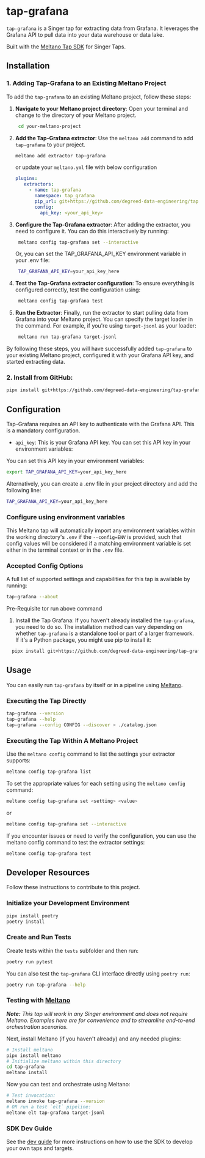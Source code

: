 # tap-grafana

`tap-grafana` is a Singer tap for extracting data from Grafana. It leverages the Grafana API to pull data into your data warehouse or data lake.

Built with the [Meltano Tap SDK](https://sdk.meltano.com) for Singer Taps.


## Installation

### 1. Adding Tap-Grafana to an Existing Meltano Project

To add the `tap-grafana` to an existing Meltano project, follow these steps:

1. **Navigate to your Meltano project directory**:
  Open your terminal and change to the directory of your Meltano project.
  
   ```bash 
    cd your-meltano-project
   ```

2. **Add the Tap-Grafana extractor**:
   Use the `meltano add` command to add `tap-grafana` to your project.
   
   ```bash
   meltano add extractor tap-grafana
   ```

   or update your `meltano.yml` file with below configuration
   ```yaml
   plugins:
      extractors:
        - name: tap-grafana
          namespace: tap_grafana
          pip_url: git+https://github.com/degreed-data-engineering/tap-grafana
          config:
            api_key: <your_api_key>
   ```

3. **Configure the Tap-Grafana extractor**:
   After adding the extractor, you need to configure it. You can do this interactively by running:
   
   ```bash
    meltano config tap-grafana set --interactive
   ```
   Or, you can set the TAP_GRAFANA_API_KEY environment variable in your .env file:
   ```bash
    TAP_GRAFANA_API_KEY=your_api_key_here
   ```

4. **Test the Tap-Grafana extractor configuration**:
   To ensure everything is configured correctly, test the configuration using:
   
   ```bash
    meltano config tap-grafana test
   ```

5. **Run the Extractor**:
   Finally, run the extractor to start pulling data from Grafana into your Meltano project. You can specify the target loader in the command. For example, if you're using `target-jsonl` as your loader:

   ```bash
    meltano run tap-grafana target-jsonl
   ```

By following these steps, you will have successfully added `tap-grafana` to your existing Meltano project, configured it with your Grafana API key, and started extracting data.


### 2. Install from GitHub:

```bash
pipx install git+https://github.com/degreed-data-engineering/tap-grafana.git
```
## Configuration

Tap-Grafana requires an API key to authenticate with the Grafana API. This is a mandatory configuration. 

  - `api_key`: This is your Grafana API key. You can set this API key in your environment variables:

You can set this API key in your environment variables:

```bash
export TAP_GRAFANA_API_KEY=your_api_key_here
```

Alternatively, you can create a .env file in your project directory and add the following line:

```bash
TAP_GRAFANA_API_KEY=your_api_key_here
```

### Configure using environment variables

This Meltano tap will automatically import any environment variables within the working directory's
`.env` if the `--config=ENV` is provided, such that config values will be considered if a matching
environment variable is set either in the terminal context or in the `.env` file.

### Accepted Config Options

A full list of supported settings and capabilities for this
tap is available by running:

```bash
tap-grafana --about
```
Pre-Requisite tor run above command

1. Install the Tap Grafana: If you haven't already installed the `tap-grafana`, you need to do so. The installation method can vary depending on whether `tap-grafana` is a standalone tool or part of a larger framework. If it's a Python package, you might use pip to install it: 

```bash
  pipx install git+https://github.com/degreed-data-engineering/tap-grafana.git@main
  ```

<!-- ### Source Authentication and Authorization -->
<!--
Developer TODO: If your tap requires special access on the source system, or any special authentication requirements, provide those here.
-->

## Usage

You can easily run `tap-grafana` by itself or in a pipeline using [Meltano](https://meltano.com/).

### Executing the Tap Directly

```bash
tap-grafana --version
tap-grafana --help
tap-grafana --config CONFIG --discover > ./catalog.json
```
### Executing the Tap Within A Meltano Project

Use the `meltano config` command to list the settings your extractor supports:

```bash
meltano config tap-grafana list
```
To set the appropriate values for each setting using the `meltano config` command:

```bash
meltano config tap-grafana set <setting> <value>
```
or 

```bash
meltano config tap-grafana set --interactive
```

If you encounter issues or need to verify the configuration, you can use the meltano config command to test the extractor settings:

```bash
meltano config tap-grafana test
```

## Developer Resources

Follow these instructions to contribute to this project.

### Initialize your Development Environment

```bash
pipx install poetry
poetry install
```

### Create and Run Tests

Create tests within the `tests` subfolder and
  then run:

```bash
poetry run pytest
```

You can also test the `tap-grafana` CLI interface directly using `poetry run`:

```bash
poetry run tap-grafana --help
```

### Testing with [Meltano](https://www.meltano.com)

_**Note:** This tap will work in any Singer environment and does not require Meltano.
Examples here are for convenience and to streamline end-to-end orchestration scenarios._

<!--
Developer TODO:
Your project comes with a custom `meltano.yml` project file already created. Open the `meltano.yml` and follow any "TODO" items listed in
the file.
-->

Next, install Meltano (if you haven't already) and any needed plugins:

```bash
# Install meltano
pipx install meltano
# Initialize meltano within this directory
cd tap-grafana
meltano install
```

Now you can test and orchestrate using Meltano:

```bash
# Test invocation:
meltano invoke tap-grafana --version
# OR run a test `elt` pipeline:
meltano elt tap-grafana target-jsonl
```

### SDK Dev Guide

See the [dev guide](https://sdk.meltano.com/en/latest/dev_guide.html) for more instructions on how to use the SDK to
develop your own taps and targets.
